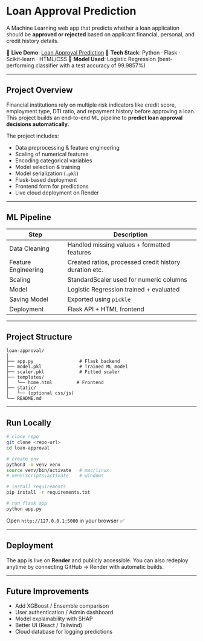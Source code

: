 # Loan Approval Prediction

A Machine Learning web app that predicts whether a loan application should be **approved or rejected** based on applicant financial, personal, and credit history details.

🚀 **Live Demo**: [Loan Approval Prediction](https://loan-approval-m9xu.onrender.com)
📌 **Tech Stack**: Python · Flask · Scikit-learn · HTML/CSS
🧠 **Model Used**: Logistic Regression (best-performing classifier with a test accuracy of 99.9857%)

---

## Project Overview
Financial institutions rely on multiple risk indicators like credit score, employment type, DTI ratio, and repayment history before approving a loan.
This project builds an end-to-end ML pipeline to **predict loan approval decisions automatically**.

The project includes:
* Data preprocessing & feature engineering
* Scaling of numerical features
* Encoding categorical variables
* Model selection & training
* Model serialization (`.pkl`)
* Flask-based deployment
* Frontend form for predictions
* Live cloud deployment on Render

---

## ML Pipeline

| Step                | Description                                            |
| ------------------- | ------------------------------------------------------ |
| Data Cleaning       | Handled missing values + formatted features            |
| Feature Engineering | Created ratios, processed credit history duration etc. |
| Scaling             | StandardScaler used for numeric columns                |
| Model               | Logistic Regression trained + evaluated                |
| Saving Model        | Exported using `pickle`                                |
| Deployment          | Flask API + HTML frontend                              |

---

## Project Structure
```
loan-approval/
│
├── app.py                 # Flask backend
├── model.pkl              # Trained ML model
├── scaler.pkl             # Fitted scaler
├── templates/
│   └── home.html         # Frontend
├── static/
│   └── (optional css/js)
└── README.md
```

---

## Run Locally
```bash
# clone repo
git clone <repo-url>
cd loan-approval

# create env
python3 -m venv venv
source venv/bin/activate   # mac/linux
# venv\Scripts\activate    # windows

# install requirements
pip install -r requirements.txt

# run flask app
python app.py
```
Open `http://127.0.0.1:5000` in your browser ✅

---

## Deployment
The app is live on **Render** and publicly accessible.
You can also redeploy anytime by connecting GitHub → Render with automatic builds.

---

## Future Improvements
* Add XGBoost / Ensemble comparison
* User authentication / Admin dashboard
* Model explainability with SHAP
* Better UI (React / Tailwind)
* Cloud database for logging predictions
